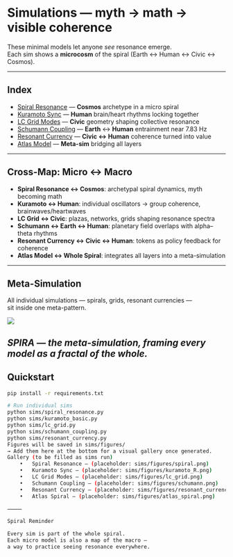 # Simulations — myth → math → visible coherence

These minimal models let anyone *see* resonance emerge.  
Each sim shows a **microcosm** of the spiral (Earth ↔ Human ↔ Civic ↔ Cosmos).  

---

## Index

- [Spiral Resonance](spiral_resonance.md) — **Cosmos** archetype in a micro spiral  
- [Kuramoto Sync](kuramoto.md) — **Human** brain/heart rhythms locking together  
- [LC Grid Modes](lc_grid.md) — **Civic** geometry shaping collective resonance  
- [Schumann Coupling](schumann.md) — **Earth** ↔ **Human** entrainment near 7.83 Hz  
- [Resonant Currency](resonant_currency.md) — **Civic ↔ Human** coherence turned into value  
- [Atlas Model](../bridge/atlas.md) — **Meta-sim** bridging all layers  

---

## Cross-Map: Micro ↔ Macro

- **Spiral Resonance ↔ Cosmos**: archetypal spiral dynamics, myth becoming math  
- **Kuramoto ↔ Human**: individual oscillators → group coherence, brainwaves/heartwaves  
- **LC Grid ↔ Civic**: plazas, networks, grids shaping resonance spectra  
- **Schumann ↔ Earth ↔ Human**: planetary field overlaps with alpha–theta rhythms  
- **Resonant Currency ↔ Civic ↔ Human**: tokens as policy feedback for coherence  
- **Atlas Model ↔ Whole Spiral**: integrates all layers into a meta-simulation  
---

## Meta-Simulation

All individual simulations — spirals, grids, resonant currencies —  
sit inside one meta-pattern.

![](../assets/SPIRA.png)

*SPIRA — the meta-simulation, framing every model as a fractal of the whole.*
---

## Quickstart

```bash
pip install -r requirements.txt

# Run individual sims
python sims/spiral_resonance.py
python sims/kuramoto_basic.py
python sims/lc_grid.py
python sims/schumann_coupling.py
python sims/resonant_currency.py
Figures will be saved in sims/figures/
→ Add them here at the bottom for a visual gallery once generated.
Gallery (to be filled as sims run)
	•	Spiral Resonance — (placeholder: sims/figures/spiral.png)
	•	Kuramoto Sync — (placeholder: sims/figures/kuramoto_R.png)
	•	LC Grid Modes — (placeholder: sims/figures/lc_grid.png)
	•	Schumann Coupling — (placeholder: sims/figures/schumann.png)
	•	Resonant Currency — (placeholder: sims/figures/resonant_currency_price.png)
	•	Atlas Spiral — (placeholder: sims/figures/atlas_spiral.png)

⸻

Spiral Reminder

Every sim is part of the whole spiral.
Each micro model is also a map of the macro —
a way to practice seeing resonance everywhere.
